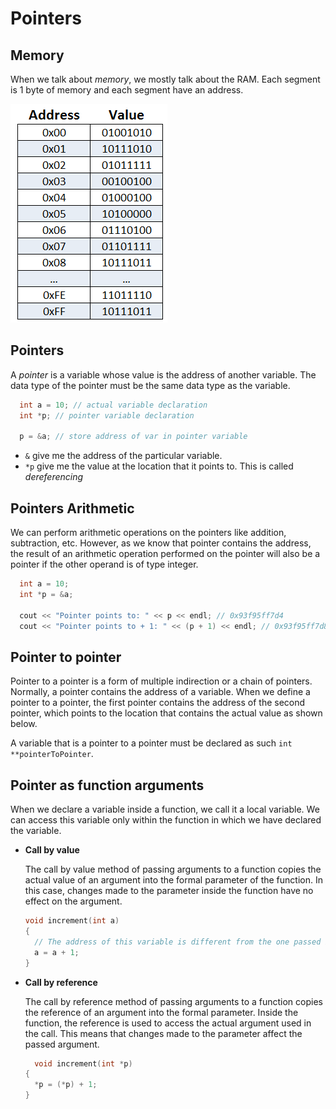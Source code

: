 # Pointers

## Memory

When we talk about *memory*, we mostly talk about the RAM. Each segment is 1 byte of memory and each segment have an address.

![Memory](images/memory.png)

<!-- | Data Type | Size |
| --- | ----------- |
| `boolean` | 1 byte | 
| `char` | 1 byte |
| `int` | 4 bytes |
| `float` | 4 byte |
| `double` | 8 byte | -->

## Pointers

A *pointer* is a variable whose value is the address of another variable. The data type of the pointer must be the same data type as the variable.

```cpp
  int a = 10; // actual variable declaration
  int *p; // pointer variable declaration 

  p = &a; // store address of var in pointer variable
```

- `&` give me the address of the particular variable. 
- `*p` give me the value at the location that it points to. This is called *dereferencing*

## Pointers Arithmetic

We can perform arithmetic operations on the pointers like addition, subtraction, etc. However, as we know that pointer contains the address, the result of an arithmetic operation performed on the pointer will also be a pointer if the other operand is of type integer.

```cpp
  int a = 10;
  int *p = &a;

  cout << "Pointer points to: " << p << endl; // 0x93f95ff7d4
  cout << "Pointer points to + 1: " << (p + 1) << endl; // 0x93f95ff7d8 (4 bytes more)
``` 

## Pointer to pointer

Pointer to a pointer is a form of multiple indirection or a chain of pointers.
Normally, a pointer contains the address of a variable. When we define a
pointer to a pointer, the first pointer contains the address of the second
pointer, which points to the location that contains the actual value as shown
below.

A variable that is a pointer to a pointer must be declared as such `int **pointerToPointer`.

## Pointer as function arguments

When we declare a variable inside a function, we call it a local variable. We can access this variable only within the function in which we have declared the variable.

- **Call by value**
  
  The call by value method of passing arguments to a function copies the actual value of an argument into the formal parameter of the function. In this case, changes made to the parameter inside the function have no effect on the argument.

  ```cpp
  void increment(int a)
  {
    // The address of this variable is different from the one passed by argument
    a = a + 1; 
  }
  ```

- **Call by reference**
  
  The call by reference method of passing arguments to a function copies the reference of an argument into the formal parameter. Inside the function, the reference is used to access the actual argument used in the call. This means that changes made to the parameter affect the passed argument.

  ```cpp
    void increment(int *p)
  {
    *p = (*p) + 1;
  }
  ```